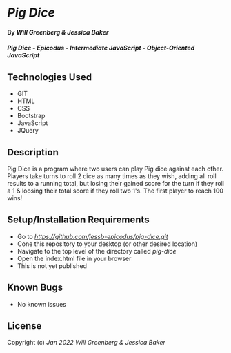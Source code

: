 # _Pig Dice_

#### By _**Will Greenberg & Jessica Baker**_ 

#### _Pig Dice - Epicodus - Intermediate JavaScript - Object-Oriented JavaScript_

## Technologies Used

* GIT
* HTML
* CSS
* Bootstrap
* JavaScript
* JQuery

## Description

Pig Dice is a program where two users can play Pig dice against each other. Players take turns to roll 2 dice as many times as they wish, adding all roll results to a running total, but losing their gained score for the turn if they roll a 1 & loosing their total score if they roll two 1's.  The first player to reach 100 wins!

## Setup/Installation Requirements

* Go to _https://github.com/jessb-epicodus/pig-dice.git_
* Cone this repository to your desktop (or other desired location)
* Navigate to the top level of the directory called _pig-dice_
* Open the index.html file in your browser
* This is not yet published

<!-- ## Tests

Describe : roll()
Test: We expect this function to return a random number from 1 to 6
Code:
roll()
Expected outcome: 4 -->

## Known Bugs

* No known issues

## License

<!-- _If you run into any issues or have questions, ideas or concerns or wish to make a contribution to the code see contact information below._
* Will Greenberg: 
* Jessica Baker: jessb.epicodus@gmail.com -->

Copyright (c) _Jan 2022_ _Will Greenberg & Jessica Baker_


